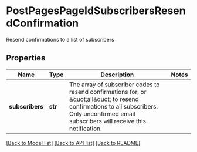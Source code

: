 # PostPagesPageIdSubscribersResendConfirmation

Resend confirmations to a list of subscribers
## Properties
Name | Type | Description | Notes
------------ | ------------- | ------------- | -------------
**subscribers** | **str** | The array of subscriber codes to resend confirmations for, or \&quot;all\&quot; to resend confirmations to all subscribers. Only unconfirmed email subscribers will receive this notification. | 

[[Back to Model list]](../README.md#documentation-for-models) [[Back to API list]](../README.md#documentation-for-api-endpoints) [[Back to README]](../README.md)


